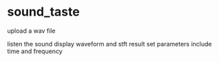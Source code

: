 # sound_taste

upload a wav file 

listen the sound 
display waveform and stft result
set parameters include time and frequency
